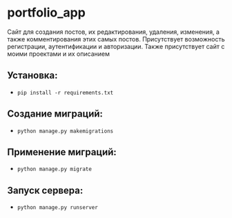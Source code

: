 # portfolio_app

Сайт для создания постов, их редактирования, удаления, изменения, а также комментирования этих самых постов.
Присутствует возможность регистрации, аутентификации и авторизации. Также присутствует сайт с моими проектами и их
описанием

## Установка:

* ```pip install -r requirements.txt```

## Создание миграций:

* ```python manage.py makemigrations```

## Применение миграций:

* ```python manage.py migrate```

## Запуск сервера:

* ```python manage.py runserver```
